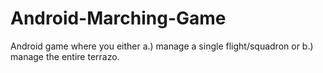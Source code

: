 # Android-Marching-Game
Android game where you either a.) manage a single flight/squadron or b.) manage the entire terrazo.
